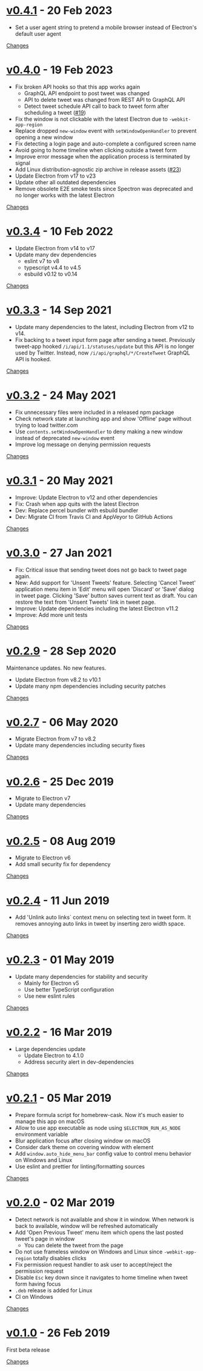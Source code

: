 <a name="v0.4.1"></a>
# [v0.4.1](https://github.com/rhysd/tweet-app/releases/tag/v0.4.1) - 20 Feb 2023

- Set a user agent string to pretend a mobile browser instead of Electron's default user agent

[Changes][v0.4.1]


<a name="v0.4.0"></a>
# [v0.4.0](https://github.com/rhysd/tweet-app/releases/tag/v0.4.0) - 19 Feb 2023

- Fix broken API hooks so that this app works again
  - GraphQL API endpoint to post tweet was changed
  - API to delete tweet was changed from REST API to GraphQL API
  - Detect tweet schedule API call to back to tweet form after scheduling a tweet ([#19](https://github.com/rhysd/tweet-app/issues/19))
- Fix the window is not clickable with the latest Electron due to `-webkit-app-region`
- Replace dropped `new-window` event with `setWindowOpenHandler` to prevent opening a new window
- Fix detecting a login page and auto-complete a configured screen name
- Avoid going to home timeline when clicking outside a tweet form
- Improve error message when the application process is terminated by signal
- Add Linux distribution-agnostic zip archive in release assets ([#23](https://github.com/rhysd/tweet-app/issues/23))
- Update Electron from v17 to v23
- Update other all outdated dependencies
- Remove obsolete E2E smoke tests since Spectron was deprecated and no longer works with the latest Electron

[Changes][v0.4.0]


<a name="v0.3.4"></a>
# [v0.3.4](https://github.com/rhysd/tweet-app/releases/tag/v0.3.4) - 10 Feb 2022

- Update Electron from v14 to v17
- Update many dev dependencies
  - eslint v7 to v8
  - typescript v4.4 to v4.5
  - esbuild v0.12 to v0.14

[Changes][v0.3.4]


<a name="v0.3.3"></a>
# [v0.3.3](https://github.com/rhysd/tweet-app/releases/tag/v0.3.3) - 14 Sep 2021

- Update many dependencies to the latest, including Electron from v12 to v14.
- Fix backing to a tweet input form page after sending a tweet. Previously tweet-app hooked `/i/api/1.1/statuses/update` but this API is no longer used by Twitter. Instead, now `/i/api/graphql/*/CreateTweet` GraphQL API is hooked.

[Changes][v0.3.3]


<a name="v0.3.2"></a>
# [v0.3.2](https://github.com/rhysd/tweet-app/releases/tag/v0.3.2) - 24 May 2021

- Fix unnecessary files were included in a released npm package
- Check network state at launching app and show 'Offline' page without trying to load twitter.com
- Use `contents.setWindowOpenHandler` to deny making a new window instead of deprecated `new-window` event
- Improve log message on denying permission requests

[Changes][v0.3.2]


<a name="v0.3.1"></a>
# [v0.3.1](https://github.com/rhysd/tweet-app/releases/tag/v0.3.1) - 20 May 2021

- Improve: Update Electron to v12 and other dependencies
- Fix: Crash when app quits with the latest Electron
- Dev: Replace percel bundler with esbuild bundler
- Dev: Migrate CI from Travis CI and AppVeyor to GitHub Actions

[Changes][v0.3.1]


<a name="v0.3.0"></a>
# [v0.3.0](https://github.com/rhysd/tweet-app/releases/tag/v0.3.0) - 27 Jan 2021

- Fix: Critical issue that sending tweet does not go back to tweet page again.
- New: Add support for 'Unsent Tweets' feature. Selecting 'Cancel Tweet' application menu item in 'Edit' menu will open 'Discard' or 'Save' dialog in tweet page. Clicking 'Save' button saves current text as draft. You can restore the text from 'Unsent Tweets' link in tweet page.
- Improve: Update dependencies including the latest Electron v11.2
- Improve: Add more unit tests

[Changes][v0.3.0]


<a name="v0.2.9"></a>
# [v0.2.9](https://github.com/rhysd/tweet-app/releases/tag/v0.2.9) - 28 Sep 2020

Maintenance updates. No new features.

- Update Electron from v8.2 to v10.1
- Update many npm dependencies including security patches

[Changes][v0.2.9]


<a name="v0.2.7"></a>
# [v0.2.7](https://github.com/rhysd/tweet-app/releases/tag/v0.2.7) - 06 May 2020

- Migrate Electron from v7 to v8.2
- Update many dependencies including security fixes

[Changes][v0.2.7]


<a name="v0.2.6"></a>
# [v0.2.6](https://github.com/rhysd/tweet-app/releases/tag/v0.2.6) - 25 Dec 2019

- Migrate to Electron v7
- Update many dependencies

[Changes][v0.2.6]


<a name="v0.2.5"></a>
# [v0.2.5](https://github.com/rhysd/tweet-app/releases/tag/v0.2.5) - 08 Aug 2019

- Migrate to Electron v6
- Add small security fix for dependency

[Changes][v0.2.5]


<a name="v0.2.4"></a>
# [v0.2.4](https://github.com/rhysd/tweet-app/releases/tag/v0.2.4) - 11 Jun 2019

- Add 'Unlink auto links` context menu on selecting text in tweet form. It removes annoying auto links in tweet by inserting zero width space.

[Changes][v0.2.4]


<a name="v0.2.3"></a>
# [v0.2.3](https://github.com/rhysd/tweet-app/releases/tag/v0.2.3) - 01 May 2019

- Update many dependencies for stability and security
  - Mainly for Electron v5
  - Use better TypeScript configuration
  - Use new eslint rules

[Changes][v0.2.3]


<a name="v0.2.2"></a>
# [v0.2.2](https://github.com/rhysd/tweet-app/releases/tag/v0.2.2) - 16 Mar 2019

- Large dependencies update
  - Update Electron to 4.1.0
  - Address security alert in dev-dependencies

[Changes][v0.2.2]


<a name="v0.2.1"></a>
# [v0.2.1](https://github.com/rhysd/tweet-app/releases/tag/v0.2.1) - 05 Mar 2019

- Prepare formula script for homebrew-cask. Now it's much easier to manage this app on macOS
- Allow to use app executable as node using `$ELECTRON_RUN_AS_NODE` environment variable
- Blur application focus after closing window on macOS
- Consider dark theme on covering window with element
- Add `window.auto_hide_menu_bar` config value to control menu behavior on Windows and Linux
- Use eslint and prettier for linting/formatting sources

[Changes][v0.2.1]


<a name="v0.2.0"></a>
# [v0.2.0](https://github.com/rhysd/tweet-app/releases/tag/v0.2.0) - 02 Mar 2019

- Detect network is not available and show it in window. When network is back to available, window will be refreshed automatically
- Add 'Open Previous Tweet' menu item which opens the last posted tweet's page in window
  - You can delete the tweet from the page
- Do not use frameless window on Windows and Linux since `-webkit-app-region` totally disables clicks
- Fix permission request handler to ask user to accept/reject the permission request
- Disable `Esc` key down since it navigates to home timeline when tweet form having focus
- `.deb` release is added for Linux
- CI on Windows

[Changes][v0.2.0]


<a name="v0.1.0"></a>
# [v0.1.0](https://github.com/rhysd/tweet-app/releases/tag/v0.1.0) - 26 Feb 2019

 First beta release

[Changes][v0.1.0]


[v0.4.1]: https://github.com/rhysd/tweet-app/compare/v0.4.0...v0.4.1
[v0.4.0]: https://github.com/rhysd/tweet-app/compare/v0.3.4...v0.4.0
[v0.3.4]: https://github.com/rhysd/tweet-app/compare/v0.3.3...v0.3.4
[v0.3.3]: https://github.com/rhysd/tweet-app/compare/v0.3.2...v0.3.3
[v0.3.2]: https://github.com/rhysd/tweet-app/compare/v0.3.1...v0.3.2
[v0.3.1]: https://github.com/rhysd/tweet-app/compare/v0.3.0...v0.3.1
[v0.3.0]: https://github.com/rhysd/tweet-app/compare/v0.2.9...v0.3.0
[v0.2.9]: https://github.com/rhysd/tweet-app/compare/v0.2.7...v0.2.9
[v0.2.7]: https://github.com/rhysd/tweet-app/compare/v0.2.6...v0.2.7
[v0.2.6]: https://github.com/rhysd/tweet-app/compare/v0.2.5...v0.2.6
[v0.2.5]: https://github.com/rhysd/tweet-app/compare/v0.2.4...v0.2.5
[v0.2.4]: https://github.com/rhysd/tweet-app/compare/v0.2.3...v0.2.4
[v0.2.3]: https://github.com/rhysd/tweet-app/compare/v0.2.2...v0.2.3
[v0.2.2]: https://github.com/rhysd/tweet-app/compare/v0.2.1...v0.2.2
[v0.2.1]: https://github.com/rhysd/tweet-app/compare/v0.2.0...v0.2.1
[v0.2.0]: https://github.com/rhysd/tweet-app/compare/v0.1.0...v0.2.0
[v0.1.0]: https://github.com/rhysd/tweet-app/tree/v0.1.0

<!-- Generated by https://github.com/rhysd/changelog-from-release v3.7.0 -->
